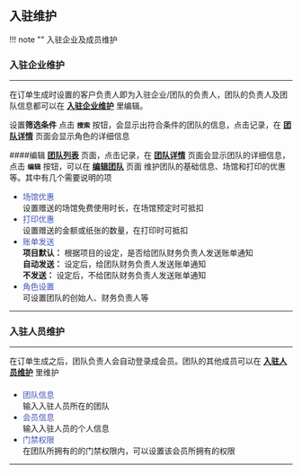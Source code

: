 ## 入驻维护
!!! note ""
    入驻企业及成员维护
   

### **入驻企业维护**

***

在订单生成时设置的客户负责人即为入驻企业/团队的负责人，团队的负责人及团队信息都可以在 **<u>入驻企业维护</u>** 里编辑。

 设置**筛选条件** 点击 **`搜索`** 按钮，会显示出符合条件的团队的信息，点击记录，在 **<u>团队详情</u>** 页面会显示角色的详细信息

####编辑
**<u>团队列表</u>** 页面，点击记录，在 **<u>团队详情</u>** 页面会显示团队的详细信息，点击 **`编辑`** 按钮，可以在 **<u>编辑团队</u>** 页面 维护团队的基础信息、场馆和打印的优惠等。其中有几个需要说明的项  

- <font color=#3F51B5>场馆优惠</font> 
  </br>
  设置赠送的场馆免费使用时长，在场馆预定时可抵扣
- <font color=#3F51B5>打印优惠</font> 
  </br>
  设置赠送的金额或纸张的数量，在打印时可抵扣
- <font color=#3F51B5>账单发送</font> 
  </br>
  **项目默认：** 根据项目的设定，是否给团队财务负责人发送账单通知  
  **自动发送：** 设定后，给团队财务负责人发送账单通知  
  **不发送：** 设定后，不给团队财务负责人发送账单通知   
- <font color=#3F51B5>角色设置</font> 
  </br>
  可设置团队的创始人、财务负责人等
  
***

### **入驻人员维护**
***

在订单生成之后，团队负责人会自动登录成会员。团队的其他成员可以在 **<u>入驻人员维护</u>** 里维护
####

- <font color=#3F51B5>团队信息</font>
  </br>
  输入入驻人员所在的团队
- <font color=#3F51B5>会员信息</font>
  </br>
  输入入驻人员的个人信息
- <font color=#3F51B5>门禁权限</font>
  </br>
  在团队所拥有的的门禁权限内，可以设置该会员所拥有的权限

***

